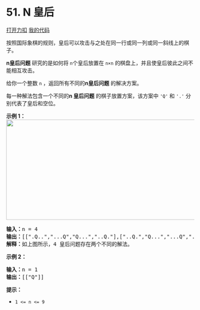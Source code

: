 # 51. N 皇后

[打开力扣](https://leetcode.cn/problems/n-queens) [我的代码](51.n_queens.py)

按照国际象棋的规则，皇后可以攻击与之处在同一行或同一列或同一斜线上的棋子。

<strong>n皇后问题</strong> 研究的是如何将 <code>n</code>个皇后放置在 <code>n×n</code> 的棋盘上，并且使皇后彼此之间不能相互攻击。

给你一个整数 <code>n</code> ，返回所有不同的<strong>n<em></em>皇后问题</strong> 的解决方案。

<div class="original__bRMd">
<div>
每一种解法包含一个不同的<strong>n 皇后问题</strong> 的棋子放置方案，该方案中 <code>'Q'</code> 和 <code>'.'</code> 分别代表了皇后和空位。



<strong>示例 1：</strong>
<img alt="" src="https://assets.leetcode.com/uploads/2020/11/13/queens.jpg" style="width: 600px; height: 268px;" />
<pre>
<strong>输入：</strong>n = 4
<strong>输出：</strong>[[".Q..","...Q","Q...","..Q."],["..Q.","Q...","...Q",".Q.."]]
<strong>解释：</strong>如上图所示，4 皇后问题存在两个不同的解法。
</pre>

<strong>示例 2：</strong>

<pre>
<strong>输入：</strong>n = 1
<strong>输出：</strong>[["Q"]]
</pre>



<strong>提示：</strong>

<ul>
	<li><code>1 <= n <= 9</code></li>
</ul>
</div>
</div>
